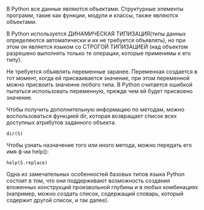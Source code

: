 В Python все данные являются объектами. Структурные элементы программ,
такие как функции, модули и классы, также являются объектами.

В Python используется ДИНАМИЧЕСКАЯ ТИПИЗАЦИЯ(типы данных определяются
автоматически и их не требуется объявлять), но при этом он является
языком со СТРОГОЙ ТИПИЗАЦИЕЙ (над объектом разрешено выполнять только
те операции, которые применимы к его типу).

Не требуется объявлять переменные заранее. Переменная создается в тот момент,
когда ей присваивается значение, при этом переменной можно присвоить значеине
любого типа.
В Python считается ошибкой пытаться использовать переменную, прежде чем ей
будет присвоено значение.

Чтобы получить дополнительную информацию по методам, можно воспользоваться
функцией dir, которая возвращает список всех доступных атрибутов заданного объекта.

    dir(S)

Чтобы узнать назначение того или иного метода, можно передать его имя ф-ии help():

    help(S.replace)

Одна из замечательных особенностей базовых типов языка Python состоит
в том, что они поддерживают возможность создания вложенных конструкций
произвольной глубины и в любых комбинациях (например, можно создать
список, содержащий словарь, который содержит другой список, и так далее).